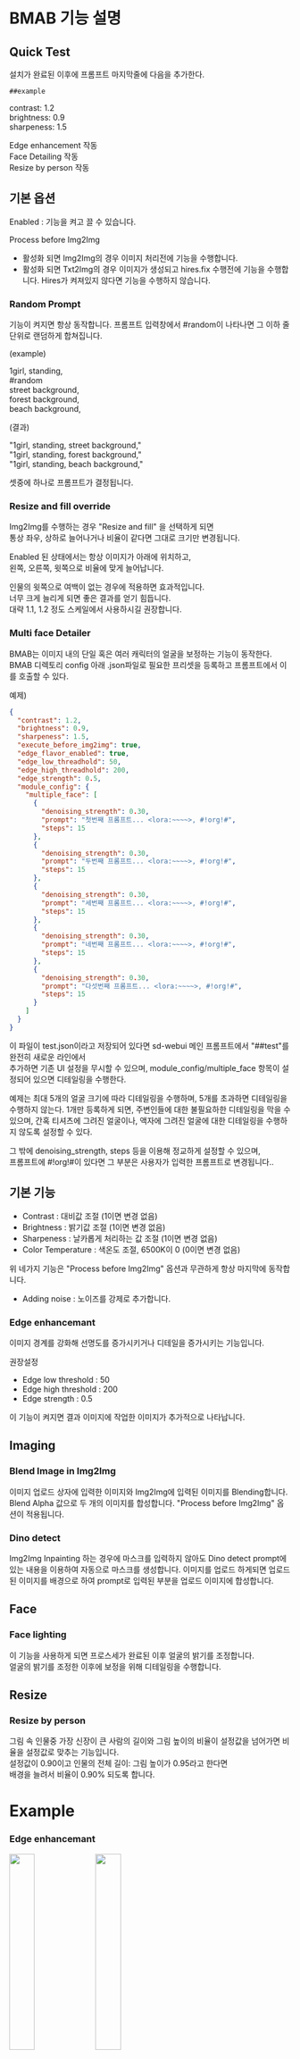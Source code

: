 
# BMAB 기능 설명

## Quick Test

설치가 완료된 이후에 프롬프트 마지막줄에 다음을 추가한다.

```
##example
```

contrast: 1.2   
brightness: 0.9   
sharpeness: 1.5

Edge enhancement 작동   
Face Detailing 작동   
Resize by person 작동   



## 기본 옵션

Enabled : 기능을 켜고 끌 수 있습니다.

Process before Img2Img
  * 활성화 되면 Img2Img의 경우 이미지 처리전에 기능을 수행합니다.
  * 활성화 되면 Txt2Img의 경우 이미지가 생성되고 hires.fix 수행전에 기능을 수행합니다.
    Hires가 켜져있지 않다면 기능을 수행하지 않습니다.

### Random Prompt

기능이 켜지면 항상 동작합니다.
프롬프트 입력창에서 #random이 나타나면 그 이하 줄 단위로 랜덤하게 합쳐집니다.

(example)

1girl, standing,   
&#35;random   
street background,  
forest background,  
beach background,  

(결과)

"1girl, standing, street background,"   
"1girl, standing, forest background,"   
"1girl, standing, beach background,"  

셋중에 하나로 프롬프트가 결정됩니다.

### Resize and fill override

Img2Img를 수행하는 경우 "Resize and fill" 을 선택하게 되면   
통상 좌우, 상하로 늘어나거나 비율이 같다면 그대로 크기만 변경됩니다.

Enabled 된 상태에서는 항상 이미지가 아래에 위치하고,   
왼쪽, 오른쪽, 윗쪽으로 비율에 맞게 늘어납니다.

인물의 윗쪽으로 여백이 없는 경우에 적용하면 효과적입니다.   
너무 크게 늘리게 되면 좋은 결과를 얻기 힘듭니다.   
대략 1.1, 1.2 정도 스케일에서 사용하시길 권장합니다.   

### Multi face Detailer

BMAB는 이미지 내의 단일 혹은 여러 캐릭터의 얼굴을 보정하는 기능이 동작한다.   
BMAB 디렉토리 config 아래 .json파일로 필요한 프리셋을 등록하고 프롬프트에서 이를 호출할 수 있다.

예제)

```JSON
{
  "contrast": 1.2,
  "brightness": 0.9,
  "sharpeness": 1.5,
  "execute_before_img2img": true,
  "edge_flavor_enabled": true,
  "edge_low_threadhold": 50,
  "edge_high_threadhold": 200,
  "edge_strength": 0.5,
  "module_config": {
    "multiple_face": [
      {
        "denoising_strength": 0.30,
        "prompt": "첫번째 프롬프트... <lora:~~~~>, #!org!#",
        "steps": 15
      },
      {
        "denoising_strength": 0.30,
        "prompt": "두번째 프롬프트... <lora:~~~~>, #!org!#",
        "steps": 15
      },
      {
        "denoising_strength": 0.30,
        "prompt": "세번째 프롬프트... <lora:~~~~>, #!org!#",
        "steps": 15
      },
      {
        "denoising_strength": 0.30,
        "prompt": "네번째 프롬프트... <lora:~~~~>, #!org!#",
        "steps": 15
      },
      {
        "denoising_strength": 0.30,
        "prompt": "다섯번째 프롬프트... <lora:~~~~>, #!org!#",
        "steps": 15
      }
    ]
  }
}
```

이 파일이 test.json이라고 저장되어 있다면 sd-webui 메인 프롬프트에서 "##test"를 완전히 새로운 라인에서   
추가하면 기존 UI 설정을 무시할 수 있으며, module_config/multiple_face 항목이 설정되어 있으면 디테일링을 수행한다.

예제는 최대 5개의 얼굴 크기에 따라 디테일링을 수행하며, 5개를 초과하면 디테일링을 수행하지 않는다.
1개만 등록하게 되면, 주변인들에 대한 불필요하한 디테일링을 막을 수 있으며, 간혹 티셔츠에 그려진 얼굴이나, 액자에 그려진 얼굴에 대한 디테일링을 수행하지 않도록 설정할 수 있다.   

그 밖에 denoising_strength, steps 등을 이용해 정교하게 설정할 수 있으며,   
프롬프트에 #!org!#이 있다면 그 부분은 사용자가 입력한 프롬프트로 변경됩니다..


## 기본 기능

* Contrast : 대비값 조절 (1이면 변경 없음)
* Brightness : 밝기값 조절 (1이면 변경 없음)
* Sharpeness : 날카롭게 처리하는 값 조절 (1이면 변경 없음)
* Color Temperature : 색온도 조절, 6500K이 0 (0이면 변경 없음)

위 네가지 기능은 "Process before Img2Img" 옵션과 무관하게 항상 마지막에 동작합니다.

* Adding noise : 노이즈를 강제로 추가합니다.

### Edge enhancemant

이미지 경계를 강화해 선명도를 증가시키거나 디테일을 증가시키는 기능입니다.

권장설정

* Edge low threshold : 50
* Edge high threshold : 200
* Edge strength : 0.5

이 기능이 켜지면 결과 이미지에 작업한 이미지가 추가적으로 나타납니다.


## Imaging

### Blend Image in Img2Img

이미지 업로드 상자에 입력한 이미지와 Img2Img에 입력된 이미지를 Blending합니다.
Blend Alpha 값으로 두 개의 이미지를 합성합니다.
"Process before Img2Img" 옵션이 적용됩니다.

### Dino detect

Img2Img Inpainting 하는 경우에 마스크를 입력하지 않아도 Dino detect prompt에 있는 내용을 이용하여 자동으로 마스크를 생성합니다.
이미지를 업로드 하게되면 업로드된 이미지를 배경으로 하여 prompt로 입력된 부분을 업로드 이미지에 합성합니다.

## Face

### Face lighting

이 기능을 사용하게 되면 프로스세가 완료된 이후 얼굴의 밝기를 조정합니다.   
얼굴의 밝기를 조정한 이후에 보정을 위해 디테일링을 수행합니다.

## Resize

### Resize by person

그림 속 인물중 가장 신장이 큰 사람의 길이와 그림 높이의 비율이 설정값을 넘어가면 비율을 설정값로 맞추는 기능입니다.   
설정값이 0.90이고 인물의 전체 길이: 그림 높이가 0.95라고 한다면   
배경을 늘려서 비율이 0.90% 되도록 합니다.


# Example

### Edge enhancemant
<p>
<img src="https://i.ibb.co/Wsw2Wrh/00598-1745587019.png" width="30%" align="left">
<img src="https://i.ibb.co/z4nCW9Z/00600-1745587019.png" width="30%" align="center">
</p>

Enabled : CHECK!!   
Process before Img2Img : CHECK!!

Contrast : 1.2   
Brightness : 0.9   
Sharpeness : 1.5   

Edge enhancement enabled : CHECK!!   
Edge low threshold : 50   
Edge high threshold : 200   
Edge strength : 0.5   

### Dino detect

#### Img2Img 에서 사용하는 경우

<p>
<img src="https://i.ibb.co/W5xs487/00027-3690585574.png" width="30%" align="left">
<img src="https://i.ibb.co/rk7xDSR/00467-2764185410.png" width="30%" align="center">
</p>
<p>
<img src="https://i.ibb.co/Byw3rY6/tmp3478vdur.png" width="30%" align="left">
<img src="https://i.ibb.co/7W6QhTG/00024-155186649.png" width="30%" align="center">
</p>



첫번째 image는 Img2Img 이미지로 지정
두번째 image는 BMAB의 Imaging에 Image 입력창에 지정

프로세스 과정에서 세번째 image를 합성하고 프롬프트에 따라서 결과가 얻어진다.   

Enabled : CHECK!!   
Process before Img2Img : CHECK!!

Contrast : 1.2   
Brightness : 0.9   
Sharpeness : 1.5

DINO detect Prompt : 1girl


#### Img2Img Inpaint 에서 사용하는 경우

DINO detect Prompt에 있는 내용대로 자동으로 마스크를 만들어준다.

<p>
<img src="https://i.ibb.co/W5xs487/00027-3690585574.png" width="30%" align="left">
<img src="https://i.ibb.co/80qQvDv/tmpnm78iuqo.png" width="30%" align="center">
<img src="https://i.ibb.co/mRT77BM/00028-2672855487.png" width="30%" align="center">

</p>


이번 예제에서는 배경을 변경했으니, inpaint 설정에서 "Inpaint Not Masked"를 선택해야 한다.   
반대로 "Inpaint Masked"를 하면 인물이 변경된다.




### Resize by person

<p>
<img src="https://i.ibb.co/j3WzZrc/00408-3188840002.png" width="30%" align="left">
<img src="https://i.ibb.co/ZWMWVFB/00409-3188840002.png" width="30%" align="center">
</p>

Enabled : CHECK!!   
Process before Img2Img : CHECK!!

Contrast : 1.2   
Brightness : 0.9   
Sharpeness : 1.5   

Resize by person : 0.85

